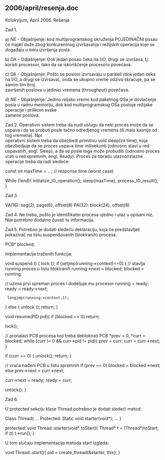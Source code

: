 2006/april/resenja.doc
--------------------------------------------------------------------------------


Kolokvijum, April 2006. 
Rešenja 
 
Zad 1. 
 
a)  NE  - Objašnjenje: kod multiprogramskog okruženja POJEDINAČNI posao će trajati 
duže  zbog  konkurentnog  izvršavanja  i  režijskih  operacija  koje  se  događaju  u  toku 
izvršenja posla. 
 
b) DA - Odjašnjenje: Dok jedan posao čeka na I/O, drugi se izvršava, tj. koristi processor, 
tako da se iskorišćenje procesora povećava. 
 
c) DA - Objašnjenje: Pošto se poslovi izvrsavaju u paraleli (dok jedan ceka na I/O, a 
drugi  se  izvrsava),  onda  se  ukupno  vreme  odziva  skraćuje,  pa  se  samim  tim  broj  
završenih poslova u jedinici vremena (throughput) povećava. 
 
d) NE - Objašnjenje: Jedino reijsko vreme kod paketnog OSa je dovlačenje posla u radnu 
memoriju, dok kod multiprogramskog OSa postoje režijske operacije i  prilikom  svake  
zamene poslova. 
 
Zad 2. Operativni sistem treba da nudi uslugu da neki proces može da se uspava i da se 
probuti   posle   tačno   odredjenog   vremena   (ili   malo   kasnije   od   tog   vremena).   Npr   
operativni   sistem   treba   da   obezbedi   primitivu   void  sleep(int  time),  koja 
obezbedjuje da se proces uspava time milisekunti (odnosno stavi u red uspavanih, engl. 
Sleep), a da se posle toga može probuditi (odnosno proces vrati u red spremnih, engl. 
Ready). Proces za obradu ulazno/izlazne operacije treba da radi sledeće: 
  
 const int maxTime = ...; // response time (worst case) 
 
 While (!end){ 
  initialize_IO_operation(); 
  sleep(maxTime); 
  process_IO_result(); 
 } 
 
Zad 3.  
 
VA(16): seg(2), page(6), offset(8) 
PA(32): block(24), offset(8) 
 
Zad 4. Ne treba, pošto je identifikator procesa ujedno i ulaz u opisani niz. Nije potrebno 
dodatno čuvati tu informaciju. 
 
 
 
 

Zad 5. Potrebno je dodati sledeću deklaraciju, koja će predstavljati pokazivač na listu 
suspendovanih (blokiranih) procesa. 
 
PCB* blocked; 
 
Implementacije traženih funkcija: 
 
void suspend () { 
  lock (); 
  if (setjmp(running->context)==0) { 
 // stavlja running proces u listu blokiranih 
running->next = blocked; 
blocked = running; 
 
// uzima prvi spreman proces i dodeljuje mu procesor 
running = ready; 
ready = ready->next; 
 
     longjmp(running->context,1); 
  } else { 
     unlock (); 
return; 
} 
 
void resume(PID pid){ 
if (blocked == 0) return;  
 
 lock(); 
  
 // pronalazi PCB procesa koji treba deblokirati 
 PCB *prev = 0, *curr = blocked; 
 while (curr != 0 && curr->pid != pid){ 
  prev = curr; 
  curr = curr->next; 
 } 
 
 if (curr == 0) { unlock(); return; } 
  
 // vraća nađeni PCB u listu spremnih 
 if (prev == 0) blocked = blocked->next; 
 else prev->next = curr->next; 
 
 curr->next = ready; 
 ready = curr; 
 
 unlock(); 
} 

Zad 6.  
 
U protected sekciju klase Thread potrebno je dodati sledeći metod: 
 
Class Thread{ 
   ... 
Protected: 
 Static void starter(void*); 
   ... 
} 
 
protected: 
void Thread::starter(void* toStart){ 
 Thread* t = (Thread*)toStart; 
 if (t) t->run(); 
} 
 
U tom slučaju implementacija metoda start izgleda: 
 
void Thread::start(){ 
 pid = create_thread(&starter, this); 
} 
 
 